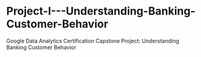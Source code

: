 # Project-I---Understanding-Banking-Customer-Behavior
Google Data Analytics Certification Capstone Project: Understanding Banking Customer Behavior
